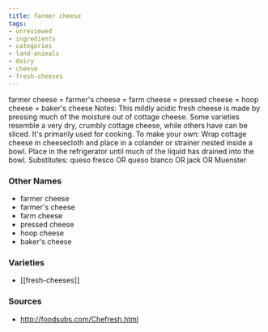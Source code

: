```yaml
---
title: farmer cheese
tags:
- unreviewed
- ingredients
- categories
- land-animals
- dairy
- cheese
- fresh-cheeses
---
```

farmer cheese = farmer's cheese = farm cheese = pressed cheese = hoop cheese = baker's cheese Notes: This mildly acidic fresh cheese is made by pressing much of the moisture out of cottage cheese. Some varieties resemble a very dry, crumbly cottage cheese, while others have can be sliced. It's primarily used for cooking. To make your own: Wrap cottage cheese in cheesecloth and place in a colander or strainer nested inside a bowl. Place in the refrigerator until much of the liquid has drained into the bowl. Substitutes: queso fresco OR queso blanco OR jack OR Muenster

### Other Names

* farmer cheese
* farmer's cheese
* farm cheese
* pressed cheese
* hoop cheese
* baker's cheese

### Varieties

* [[fresh-cheeses]]

### Sources
* http://foodsubs.com/Chefresh.html
